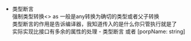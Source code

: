 - 类型断言  
强制类型转换<> as 一般是any转换为确切的类型或者父子转换  
类型断言的作用是告诉编译器，我知道传入的是什么你只管执行就是了  
实际实现比接口有多余的属性的处理 - 类型断言 或者 [porpName: string]